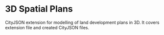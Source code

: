 
# 3D Spatial Plans

CityJSON extension for modelling of land development plans in 3D.
It covers extension file and created CityJSON files.
